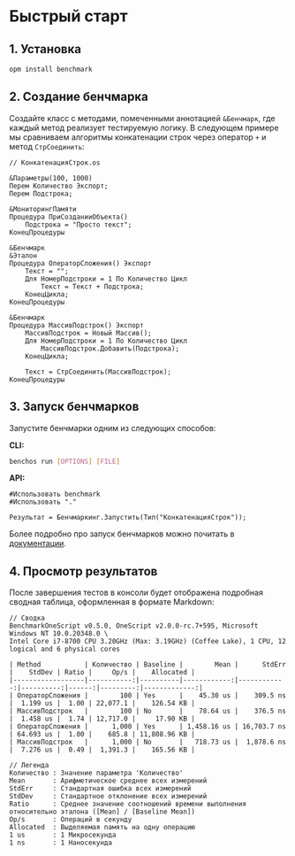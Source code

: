 # Быстрый старт

## 1. Установка

```bash
opm install benchmark
```

## 2. Создание бенчмарка

Создайте класс с методами, помеченными аннотацией `&Бенчмарк`, где каждый метод реализует тестируемую логику. 
В следующем примере мы сравниваем алгоритмы конкатенации строк через оператор `+` и метод `СтрСоединить`:

```bsl
// КонкатенацияСтрок.os

&Параметры(100, 1000)
Перем Количество Экспорт;
Перем Подстрока;

&МониторингПамяти
Процедура ПриСозданииОбъекта()
	Подстрока = "Просто текст";
КонецПроцедуры

&Бенчмарк
&Эталон
Процедура ОператорСложения() Экспорт
	Текст = "";
	Для НомерПодстроки = 1 По Количество Цикл
		Текст = Текст + Подстрока;
	КонецЦикла;
КонецПроцедуры

&Бенчмарк
Процедура МассивПодстрок() Экспорт
	МассивПодстрок = Новый Массив();
	Для НомерПодстроки = 1 По Количество Цикл
		МассивПодстрок.Добавить(Подстрока);
	КонецЦикла;

	Текст = СтрСоединить(МассивПодстрок);
КонецПроцедуры
```
## 3. Запуск бенчмарков

Запустите бенчмарки одним из следующих способов:

**CLI:**

```bash
benchos run [OPTIONS] [FILE]
```

**API:**

```bsl
#Использовать benchmark
#Использовать "."

Результат = Бенчмаркинг.Запустить(Тип("КонкатенацияСтрок"));
```

Более подробно про запуск бенчмарков можно почитать в [документации](ЗапускБенчмарков.md).

## 4. Просмотр результатов

После завершения тестов в консоли будет отображена подробная сводная таблица, оформленная в формате Markdown:

```
// Сводка
BenchmarkOneScript v0.5.0, OneScript v2.0.0-rc.7+595, Microsoft Windows NT 10.0.20348.0 \
Intel Core i7-8700 CPU 3.20GHz (Max: 3.19GHz) (Coffee Lake), 1 CPU, 12 logical and 6 physical cores

| Method           | Количество | Baseline |        Mean |      StdErr |    StdDev | Ratio |     Op/s |    Allocated |
|------------------|-----------:|----------|------------:|------------:|----------:|------:|---------:|-------------:|
| ОператорСложения |        100 | Yes      |    45.30 us |    309.5 ns |  1.199 us |  1.00 | 22,077.1 |    126.54 KB |
| МассивПодстрок   |        100 | No       |    78.64 us |    376.5 ns |  1.458 us |  1.74 | 12,717.0 |     17.90 KB |
| ОператорСложения |      1,000 | Yes      | 1,458.16 us | 16,703.7 ns | 64.693 us |  1.00 |    685.8 | 11,808.96 KB |
| МассивПодстрок   |      1,000 | No       |   718.73 us |  1,878.6 ns |  7.276 us |  0.49 |  1,391.3 |    165.56 KB |

// Легенда
Количество : Значение параметра 'Количество'
Mean       : Арифметическое среднее всех измерений
StdErr     : Стандартная ошибка всех измерений
StdDev     : Стандартное отклонение всех измерений
Ratio      : Среднее значение соотношений времени выполнения относительно эталона ([Mean] / [Baseline Mean])
Op/s       : Операций в секунду
Allocated  : Выделяемая память на одну операцию
1 us       : 1 Микросекунда
1 ns       : 1 Наносекунда
```
